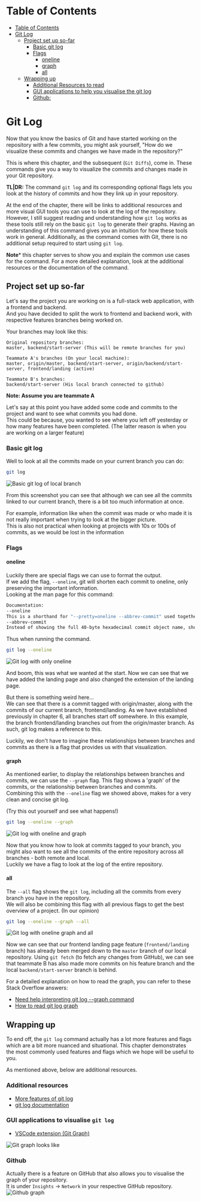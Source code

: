 # Table of Contents
- [Table of Contents](#table-of-contents)
- [Git Log](#git-log)
  - [Project set up so-far](#project-set-up-so-far)
    - [Basic git log](#basic-git-log)
    - [Flags](#flags)
      - [oneline](#oneline)
      - [graph](#graph)
      - [all](#all)
  - [Wrapping up](#wrapping-up)
    - [Additional Resources to read](#additional-resources-to-read)
    - [GUI applications to help you visualise the git log](#gui-applications-to-help-you-visualise-the-git-log)
    - [Github:](#github)

# Git Log

Now that you know the basics of Git and have started working on the repository with a few commits, you might ask yourself, "How do we visualize these commits and changes we have made in the repository?"  

This is where this chapter, and the subsequent (`Git Diffs`), come in. These commands give you a way to visualize the commits and changes made in your Git repository.  

**TL|DR:** The command `git log` and its corresponding optional flags lets you look at the history of commits and how they link up in your repository.  

At the end of the chapter, there will be links to additional resources and more visual GUI tools you can use to look at the log of the repository. However, I still suggest reading and understanding how `git log` works as these tools still rely on the basic `git log` to generate their graphs. Having an understanding of this command gives you an intuition for how these tools work in general. Additionally, as the command comes with Git, there is no additional setup required to start using `git log`. 

**Note*** this chapter serves to show you and explain the common use cases for the command. For a more detailed explanation, look at the additional resources or the documentation of the command.

## Project set up so-far

Let's say the project you are working on is a full-stack web application, with a frontend and backend.  
And you have decided to split the work to frontend and backend work, with respective features branches being worked on.

Your branches may look like this:
```
Original repository branches:
master, backend/start-server (This will be remote branches for you)

Teammate A's branches (On your local machine):
master, origin/master, backend/start-server, origin/backend/start-server, frontend/landing (active)

Teammate B's branches:
backend/start-server (His local branch connected to github)
```

**Note: Assume you are teammate A**

Let's say at this point you have added some code and commits to the project and want to see what commits you had done.  
This could be because, you wanted to see where you left off yesterday or how many features have been completed. (The latter reason is when you are working on a larger feature)

### Basic git log

Well to look at all the commits made on your current branch you can do:
```bash
git log
```
![Basic git log of local branch](res/small_picture_1.png)

From this screenshot you can see that although we can see all the commits linked to our current branch, there is a bit too much information at once.

For example, information like when the commit was made or who made it is not really important when trying to look at the bigger picture.  
This is also not practical when looking at projects with 10s or 100s of commits, as we would be lost in the information

### Flags

#### oneline

Luckily there are special flags we can use to format the output.  
If we add the flag, `--oneline`, git will shorten each commit to oneline, only preserving the important information.  
Looking at the man page for this command:  
```bash
Documentation:
--oneline
This is a shorthand for "--pretty=oneline --abbrev-commit" used together.
--abbrev-commit
Instead of showing the full 40-byte hexadecimal commit object name, show only a partial prefix. Non default number of digits can be specified with "--abbrev=<n>" (which also modifies diff output, if it is displayed).
```
Thus when running the command.
```bash
git log --oneline
```
![Git log with only oneline](res/small_picture_2.png)

And boom, this was what we wanted at the start. Now we can see that we have added the landing page and also changed the extension of the landing page.  

But there is something weird here...  
We can see that there is a commit tagged with origin/master, along with the commits of our current branch, frontend/landing. As we have established previously in chapter 6, all branches start off somewhere. In this example, the branch frontend/landing branches out from the origin/master branch. As such, git log makes a reference to this.

Luckily, we don't have to imagine these relationships between branches and commits as there is a flag that provides us with that visualization.

#### graph
As mentioned earlier, to display the relationships between branches and commits, we can use the `--graph` flag. This flag shows a 'graph' of the commits, or the relationship between branches and commits.  
Combining this with the `--oneline` flag we showed above, makes for a very clean and concise git log.  

(Try this out yourself and see what happens!)

```bash
git log --oneline --graph
```
![Git log with oneline and graph](res/small_picture_3.png)

Now that you know how to look at commits tagged to your branch, you might also want to see all the commits of the entire repository across all branches - both remote and local.  
Luckily we have a flag to look at the log of the entire repository.  

#### all
The `--all` flag shows the `git log`, including all the commits from every branch you have in the repository.  
We will also be combining this flag with all previous flags to get the best overview of a project. (In our opinion)
```bash
git log --oneline --graph --all
```
![Git log with oneline graph and all](res/big_picture_1.png)

Now we can see that our frontend landing page feature (`frontend/landing` branch) has already been merged down to the `master` branch of our local repository. Using `git fetch` (to fetch any changes from GitHub), we can see that teammate B has also made more commits on his feature branch and the local `backend/start-server` branch is behind.  

For a detailed explanation on how to read the graph, you can refer to these Stack Overflow answers:  

- [Need help interpreting git log --graph command](https://stackoverflow.com/questions/39772204/need-help-interpreting-git-log-graph-command)
- [How to read git log graph](https://stackoverflow.com/questions/5382255/how-to-read-git-log-graph)

## Wrapping up
To end off, the `git log` command actually has a lot more features and flags which are a bit more nuanced and situational. This chapter demonstrates the most commonly used features and flags which we hope will be useful to you.  

As mentioned above, below are additional resources.

### Additional resources
- [More features of git log](https://www.atlassian.com/git/tutorials/git-log)
- [git log documentation](https://git-scm.com/docs/git-log)

### GUI applications to visualise `git log`
- [VSCode extension (Git Graph)](https://marketplace.visualstudio.com/items?itemName=mhutchie.git-graph)

![Git graph looks like](res/git_graph_vscode.png)

### Github
Actually there is a feature on GitHub that also allows you to visualise the graph of your repository.  
It is under `Insights` &rarr; `Network` in your respective GitHub repository.  
![Github graph](res/github_graph.png)

